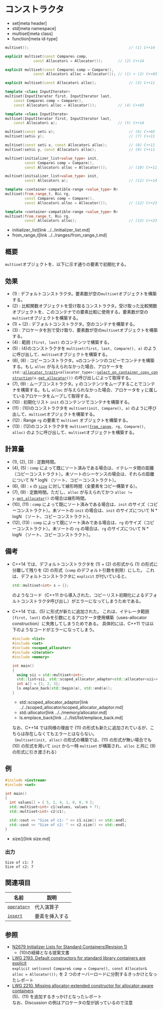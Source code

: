 # コンストラクタ
* set[meta header]
* std[meta namespace]
* multiset[meta class]
* function[meta id-type]

```cpp
multiset();                                              // (1) C++14

explicit multiset(const Compare& comp,
             const Allocator& = Allocator());       // (2) C++14

explicit multiset(const Compare& comp = Compare(),
             const Allocator& alloc = Allocator()); // (1) + (2) C++03

explicit multiset(const Allocator& alloc);               // (3) C++11

template <class InputIterator>
multiset(InputIterator first, InputIterator last,
    const Compare& comp = Compare(),
    const Allocator& alloc = Allocator());          // (4) C++03

template <class InputIterato>
multiset(InputIterator first, InputIterator last,
    const Allocator& a);                            // (5) C++14

multiset(const set& x);                                  // (6) C++03
multiset(set&& y);                                       // (7) C++11

multiset(const set& x, const Allocator& alloc);          // (8) C++11
multiset(set&& y, const Allocator& alloc);               // (9) C++11

multiset(initializer_list<value_type> init,
         const Compare& comp = Compare(),
         const Allocator& alloc = Allocator());          // (10) C++11

multiset(initializer_list<value_type> init,
         const Allocator& a);                            // (11) C++14

template <container-compatible-range <value_type> R>
multiset(from_range_t, R&& rg,
         const Compare& comp = Compare(),
         const Allocator& alloc = Allocator());          // (12) C++23

template <container-compatible-range <value_type> R>
multiset(from_range_t, R&& rg,
         const Allocator& alloc);                        // (13) C++23
```
* initializer_list[link ../../initializer_list.md]
* from_range_t[link ../../ranges/from_range_t.md]


## 概要
`multiset`オブジェクトを、以下に示す通りの要素で初期化する。


## 効果
- (1) : デフォルトコンストラクタ。要素数が空の`multiset`オブジェクトを構築する。
- (2) : 比較関数オブジェクトを受け取るコンストラクタ。受け取った比較関数オブジェクトを、このコンテナでの要素比較に使用する。要素数が空の`multiset`オブジェクトを構築する。
- (1) + (2) : デフォルトコンストラクタ。空のコンテナを構築する。
- (3) : アロケータを別で受け取り、要素数が空の`multiset`オブジェクトを構築する。
- (4) : 範囲 `[first, last)` のコンテンツで構築する。
- (5) : (4)のコンストラクタを `multiset(first, last, Compare(), a)` のように呼び出して、`multiset`オブジェクトを構築する。
- (6), (8) : コピーコンストラクタ。`x`のコンテンツのコピーでコンテナを構築する。もし `alloc` が与えられなかった場合、アロケータを `std::`[`allocator_traits`](../../memory/allocator_traits.md)`<allocator_type>::`[`select_on_container_copy_construction`](../../memory/allocator_traits/select_on_container_copy_construction.md)`(x.`[`get_allocator`](get_allocator.md)`())` の呼び出しによって取得する。
- (7), (9) : ムーブコンストラクタ。`y` のコンテンツをムーブすることでコンテナを構築する。もし `alloc` が与えられなかった場合、アロケータを `y` に属しているアロケータをムーブして取得する。
- (10) : 初期化リスト `init` のコンテンツでコンテナを構築する。
- (11) : (10)のコンストラクタを `multiset(init, Compare(), a)` のように呼び出して、`multiset`オブジェクトを構築する。
- (12) : Range `rg` の要素で `multiset` オブジェクトを構築する。
- (13) : (12)のコンストラクタを `multiset(`[`from_range`](../../ranges/from_range_t.md)`, rg, Compare(), alloc)` のように呼び出して、`multiset`オブジェクトを構築する。


## 計算量
- (1), (2), (3) : 定数時間。
- (4), (5) : `comp` によって既にソート済みである場合は、イテレータ間の距離（コピーコンストラクト）。未ソートのシーケンスの場合は、それらの距離について N * logN （ソート、コピーコンストラクト）。
- (6), (8) : `x` の [`size`](size.md) に対して線形時間（全要素をコピー構築する）。
- (7), (9) : 定数時間。ただし、`alloc` が与えられてかつ `alloc != y.`[`get_allocator`](get_allocator.md)`()` の場合は線形時間。
- (10), (11) : `comp` によって既にソート済みである場合は、`init` のサイズ（コピーコンストラクト）。未ソートの `init` の場合は、`init` のサイズについて N * logN （ソート、コピーコンストラクト）。
- (12), (13) : `comp` によって既にソート済みである場合は、`rg` のサイズ（コピーコンストラクト）。未ソートの `rg` の場合は、`rg` のサイズについて N * logN （ソート、コピーコンストラクト）。


## 備考
- C++14 では、デフォルトコンストラクタを (1) + (2) の形式から (1) の形式に分離して残りを (2) の形式（`comp` のデフォルト引数を削除）にした。
    これは、デフォルトコンストラクタに `explicit` が付いていると、

    ```cpp
    std::multiset<int> s = {};
    ```

    のようなコード（C++11 から導入された、コピーリスト初期化によるデフォルトコンストラクタ呼び出し）がエラーになってしまうためである。

- C++14 では、(5) に形式が新たに追加された。
    これは、イテレータ範囲 `[first, last)` のみを引数にとるアロケータ使用構築（uses-allocator construction）に失敗してしまうためである。
    具体的には、C++11 では以下のようなコードがエラーになってしまう。

    ```cpp example
    #include <list>
    #include <set>
    #include <scoped_allocator>
    #include <iterator>
    #include <memory>

    int main()
    {
      using sii = std::multiset<int>;
      std::list<sii, std::scoped_allocator_adaptor<std::allocator<sii>>> ls;
      int a[] = {1, 2, 3};
      ls.emplace_back(std::begin(a), std::end(a));
    }
    ```
    * std::scoped_allocator_adaptor[link ../../scoped_allocator/scoped_allocator_adaptor.md]
    * std::allocator[link ../../memory/allocator.md]
    * ls.emplace_back[link ../../list/list/emplace_back.md]

    なお、C++14 では同様の理由で (11) の形式も新たに追加されているが、こちらは存在しなくてもエラーとはならない。  
    （`multiset(init, alloc)` の形式の構築では、(11) の形式が無い場合でも (10) の形式を用いて `init` から一時 `multiset` が構築され、`alloc` と共に (9) の形式に引き渡される）


## 例
```cpp example
#include <iostream>
#include <set>

int main()
{
  int values[] = { 5, 2, 4, 1, 0, 0, 9 };
  std::multiset<int> c1(values, values + 7);
  std::multiset<int> c2(c1);

  std::cout << "Size of c1: " << c1.size() << std::endl;
  std::cout << "Size of c2: " << c2.size() << std::endl;
}
```
* size()[link size.md]

### 出力
```
Size of c1: 7
Size of c2: 7
```

## 関連項目

| 名前                          | 説明           |
|-------------------------------|----------------|
| [`operator=`](op_assign.md) | 代入演算子     |
| [`insert`](insert.md)       | 要素を挿入する |


## 参照
- [N2679 Initializer Lists for Standard Containers(Revision 1)](http://www.open-std.org/jtc1/sc22/wg21/docs/papers/2008/n2679.pdf)
    - (10)の経緯となる提案文書
- [LWG 2193. Default constructors for standard library containers are explicit](http://cplusplus.github.io/LWG/lwg-defects.html#2193)  
	`explicit set(const Compare& comp = Compare(), const Allocator& alloc = Allocator());` を 2 つのオーバーロードに分割するきっかけとなったレポート
- [LWG 2210. Missing allocator-extended constructor for allocator-aware containers](http://cplusplus.github.io/LWG/lwg-defects.html#2210)  
    (5)、(11) を追加するきっかけとなったレポート  
    なお、Discussion の例はアロケータの型が誤っているので注意

